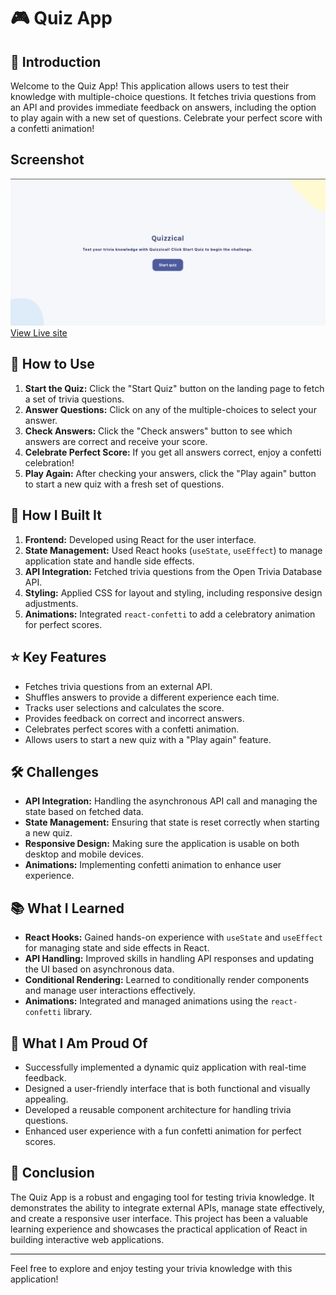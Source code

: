 # 🎮 Quiz App

## 📖 Introduction
Welcome to the Quiz App! This application allows users to test their knowledge with multiple-choice questions. It fetches trivia questions from an API and provides immediate feedback on answers, including the option to play again with a new set of questions. Celebrate your perfect score with a confetti animation!

## Screenshot
![screenshot](./src/assets/quizy.png)
[View Live site](https://quizzical-b24.netlify.app/)

## 🚀 How to Use
1. **Start the Quiz:** Click the "Start Quiz" button on the landing page to fetch a set of trivia questions.
2. **Answer Questions:** Click on any of the multiple-choices to select your answer.
3. **Check Answers:** Click the "Check answers" button to see which answers are correct and receive your score.
4. **Celebrate Perfect Score:** If you get all answers correct, enjoy a confetti celebration!
5. **Play Again:** After checking your answers, click the "Play again" button to start a new quiz with a fresh set of questions.

## 🔨 How I Built It
1. **Frontend:** Developed using React for the user interface.
2. **State Management:** Used React hooks (`useState`, `useEffect`) to manage application state and handle side effects.
3. **API Integration:** Fetched trivia questions from the Open Trivia Database API.
4. **Styling:** Applied CSS for layout and styling, including responsive design adjustments.
5. **Animations:** Integrated `react-confetti` to add a celebratory animation for perfect scores.

## ⭐ Key Features
- Fetches trivia questions from an external API.
- Shuffles answers to provide a different experience each time.
- Tracks user selections and calculates the score.
- Provides feedback on correct and incorrect answers.
- Celebrates perfect scores with a confetti animation.
- Allows users to start a new quiz with a "Play again" feature.

## 🛠️ Challenges
- **API Integration:** Handling the asynchronous API call and managing the state based on fetched data.
- **State Management:** Ensuring that state is reset correctly when starting a new quiz.
- **Responsive Design:** Making sure the application is usable on both desktop and mobile devices.
- **Animations:** Implementing confetti animation to enhance user experience.

## 📚 What I Learned
- **React Hooks:** Gained hands-on experience with `useState` and `useEffect` for managing state and side effects in React.
- **API Handling:** Improved skills in handling API responses and updating the UI based on asynchronous data.
- **Conditional Rendering:** Learned to conditionally render components and manage user interactions effectively.
- **Animations:** Integrated and managed animations using the `react-confetti` library.

## 💪 What I Am Proud Of
- Successfully implemented a dynamic quiz application with real-time feedback.
- Designed a user-friendly interface that is both functional and visually appealing.
- Developed a reusable component architecture for handling trivia questions.
- Enhanced user experience with a fun confetti animation for perfect scores.

## 🏁 Conclusion
The Quiz App is a robust and engaging tool for testing trivia knowledge. It demonstrates the ability to integrate external APIs, manage state effectively, and create a responsive user interface. This project has been a valuable learning experience and showcases the practical application of React in building interactive web applications.

---

Feel free to explore and enjoy testing your trivia knowledge with this application!

